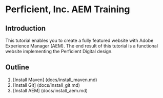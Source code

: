# Perficient, Inc. AEM Training

## Introduction

This tutorial enables you to create a fully featured website with Adobe Experience Manager (AEM).  The end result of this tutorial is a functional website implementing the Perficient Digital design.

## Outline

1. [Install Maven] (docs/install_maven.md)
2. [Install Git] (docs/install_git.md)
3. [Install AEM] (docs/install_aem.md)
